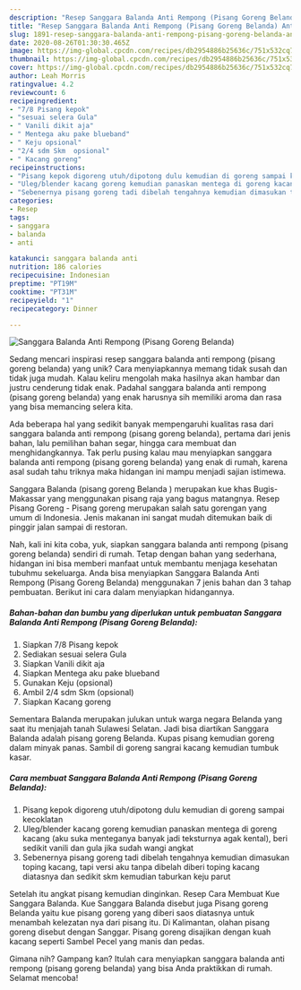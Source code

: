 ```yaml
---
description: "Resep Sanggara Balanda Anti Rempong (Pisang Goreng Belanda) Anti Gagal"
title: "Resep Sanggara Balanda Anti Rempong (Pisang Goreng Belanda) Anti Gagal"
slug: 1891-resep-sanggara-balanda-anti-rempong-pisang-goreng-belanda-anti-gagal
date: 2020-08-26T01:30:30.465Z
image: https://img-global.cpcdn.com/recipes/db2954886b25636c/751x532cq70/sanggara-balanda-anti-rempong-pisang-goreng-belanda-foto-resep-utama.jpg
thumbnail: https://img-global.cpcdn.com/recipes/db2954886b25636c/751x532cq70/sanggara-balanda-anti-rempong-pisang-goreng-belanda-foto-resep-utama.jpg
cover: https://img-global.cpcdn.com/recipes/db2954886b25636c/751x532cq70/sanggara-balanda-anti-rempong-pisang-goreng-belanda-foto-resep-utama.jpg
author: Leah Morris
ratingvalue: 4.2
reviewcount: 6
recipeingredient:
- "7/8 Pisang kepok"
- "sesuai selera Gula"
- " Vanili dikit aja"
- " Mentega aku pake blueband"
- " Keju opsional"
- "2/4 sdm Skm  opsional"
- " Kacang goreng"
recipeinstructions:
- "Pisang kepok digoreng utuh/dipotong dulu kemudian di goreng sampai kecoklatan"
- "Uleg/blender kacang goreng kemudian panaskan mentega di goreng kacang (aku suka menteganya banyak jadi teksturnya agak kental), beri sedikit vanili dan gula jika sudah wangi angkat"
- "Sebenernya pisang goreng tadi dibelah tengahnya kemudian dimasukan toping kacang, tapi versi aku tanpa dibelah diberi toping kacang diatasnya dan sedikit skm kemudian taburkan keju parut"
categories:
- Resep
tags:
- sanggara
- balanda
- anti

katakunci: sanggara balanda anti 
nutrition: 186 calories
recipecuisine: Indonesian
preptime: "PT19M"
cooktime: "PT31M"
recipeyield: "1"
recipecategory: Dinner

---
```



![Sanggara Balanda Anti Rempong (Pisang Goreng Belanda)](https://img-global.cpcdn.com/recipes/db2954886b25636c/751x532cq70/sanggara-balanda-anti-rempong-pisang-goreng-belanda-foto-resep-utama.jpg)

Sedang mencari inspirasi resep sanggara balanda anti rempong (pisang goreng belanda) yang unik? Cara menyiapkannya memang tidak susah dan tidak juga mudah. Kalau keliru mengolah maka hasilnya akan hambar dan justru cenderung tidak enak. Padahal sanggara balanda anti rempong (pisang goreng belanda) yang enak harusnya sih memiliki aroma dan rasa yang bisa memancing selera kita.

Ada beberapa hal yang sedikit banyak mempengaruhi kualitas rasa dari sanggara balanda anti rempong (pisang goreng belanda), pertama dari jenis bahan, lalu pemilihan bahan segar, hingga cara membuat dan menghidangkannya. Tak perlu pusing kalau mau menyiapkan sanggara balanda anti rempong (pisang goreng belanda) yang enak di rumah, karena asal sudah tahu triknya maka hidangan ini mampu menjadi sajian istimewa.

Sanggara Balanda (pisang goreng Belanda ) merupakan kue khas Bugis-Makassar yang menggunakan pisang raja yang bagus matangnya. Resep Pisang Goreng - Pisang goreng merupakan salah satu gorengan yang umum di Indonesia. Jenis makanan ini sangat mudah ditemukan baik di pinggir jalan sampai di restoran.


Nah, kali ini kita coba, yuk, siapkan sanggara balanda anti rempong (pisang goreng belanda) sendiri di rumah. Tetap dengan bahan yang sederhana, hidangan ini bisa memberi manfaat untuk membantu menjaga kesehatan tubuhmu sekeluarga. Anda bisa menyiapkan Sanggara Balanda Anti Rempong (Pisang Goreng Belanda) menggunakan 7 jenis bahan dan 3 tahap pembuatan. Berikut ini cara dalam menyiapkan hidangannya.

<!--inarticleads1-->

##### Bahan-bahan dan bumbu yang diperlukan untuk pembuatan Sanggara Balanda Anti Rempong (Pisang Goreng Belanda):

1. Siapkan 7/8 Pisang kepok
1. Sediakan sesuai selera Gula
1. Siapkan  Vanili dikit aja
1. Siapkan  Mentega aku pake blueband
1. Gunakan  Keju (opsional)
1. Ambil 2/4 sdm Skm  (opsional)
1. Siapkan  Kacang goreng


Sementara Balanda merupakan julukan untuk warga negara Belanda yang saat itu menjajah tanah Sulawesi Selatan. Jadi bisa diartikan Sanggara Balanda adalah pisang goreng Belanda. Kupas pisang kemudian goreng dalam minyak panas. Sambil di goreng sangrai kacang kemudian tumbuk kasar. 

<!--inarticleads2-->

##### Cara membuat Sanggara Balanda Anti Rempong (Pisang Goreng Belanda):

1. Pisang kepok digoreng utuh/dipotong dulu kemudian di goreng sampai kecoklatan
1. Uleg/blender kacang goreng kemudian panaskan mentega di goreng kacang (aku suka menteganya banyak jadi teksturnya agak kental), beri sedikit vanili dan gula jika sudah wangi angkat
1. Sebenernya pisang goreng tadi dibelah tengahnya kemudian dimasukan toping kacang, tapi versi aku tanpa dibelah diberi toping kacang diatasnya dan sedikit skm kemudian taburkan keju parut


Setelah itu angkat pisang kemudian dinginkan. Resep Cara Membuat Kue Sanggara Balanda. Kue Sanggara Balanda disebut juga Pisang goreng Belanda yaitu kue pisang goreng yang diberi saos diatasnya untuk menambah kelezatan nya dari pisang itu. Di Kalimantan, olahan pisang goreng disebut dengan Sanggar. Pisang goreng disajikan dengan kuah kacang seperti Sambel Pecel yang manis dan pedas. 

Gimana nih? Gampang kan? Itulah cara menyiapkan sanggara balanda anti rempong (pisang goreng belanda) yang bisa Anda praktikkan di rumah. Selamat mencoba!
